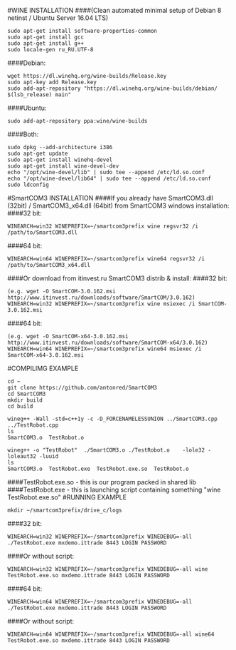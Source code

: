 #WINE INSTALLATION
####(Clean automated minimal setup of Debian 8 netinst / Ubuntu Server 16.04 LTS)
```
sudo apt-get install software-properties-common
sudo apt-get install gcc
sudo apt-get install g++
sudo locale-gen ru_RU.UTF-8
```
####Debian:
```
wget https://dl.winehq.org/wine-builds/Release.key
sudo apt-key add Release.key
sudo add-apt-repository "https://dl.winehq.org/wine-builds/debian/ $(lsb_release) main"
```
####Ubuntu:
```
sudo add-apt-repository ppa:wine/wine-builds
```
####Both:
```
sudo dpkg --add-architecture i386
sudo apt-get update
sudo apt-get install winehq-devel
sudo apt-get install wine-devel-dev
echo "/opt/wine-devel/lib" | sudo tee --append /etc/ld.so.conf
echo "/opt/wine-devel/lib64" | sudo tee --append /etc/ld.so.conf
sudo ldconfig
```
#SmartCOM3 INSTALLATION
####If you already have SmartCOM3.dll (32bit) / SmartCOM3_x64.dll (64bit) from SmartCOM3 windows installation:
####32 bit:
```
WINEARCH=win32 WINEPREFIX=~/smartcom3prefix wine regsvr32 /i /path/to/SmartCOM3.dll
```
####64 bit:
```
WINEARCH=win64 WINEPREFIX=~/smartcom3prefix wine64 regsvr32 /i /path/to/SmartCOM3_x64.dll
```
####Or download from itinvest.ru SmartCOM3 distrib & install:
####32 bit:
```
(e.g. wget -O SmartCOM-3.0.162.msi http://www.itinvest.ru/downloads/software/SmartCOM/3.0.162)
WINEARCH=win32 WINEPREFIX=~/smartcom3prefix wine msiexec /i SmartCOM-3.0.162.msi
```
####64 bit:
```
(e.g. wget -O SmartCOM-x64-3.0.162.msi http://www.itinvest.ru/downloads/software/SmartCOM-x64/3.0.162)
WINEARCH=win64 WINEPREFIX=~/smartcom3prefix wine64 msiexec /i SmartCOM-x64-3.0.162.msi
```
#COMPILIMG EXAMPLE
```
cd ~
git clone https://github.com/antonred/SmartCOM3
cd SmartCOM3
mkdir build
cd build

wineg++ -Wall -std=c++1y -c -D_FORCENAMELESSUNION ../SmartCOM3.cpp ../TestRobot.cpp
ls
SmartCOM3.o  TestRobot.o

wineg++ -o "TestRobot"  ./SmartCOM3.o ./TestRobot.o    -lole32 -loleaut32 -luuid
ls
SmartCOM3.o  TestRobot.exe  TestRobot.exe.so  TestRobot.o
```
####TestRobot.exe.so - this is our program packed in shared lib
####TestRobot.exe - this is launching script containing something "wine TestRobot.exe.so"
#RUNNING EXAMPLE
```
mkdir ~/smartcom3prefix/drive_c/logs
```
####32 bit:
```
WINEARCH=win32 WINEPREFIX=~/smartcom3prefix WINEDEBUG=-all ./TestRobot.exe mxdemo.ittrade 8443 LOGIN PASSWORD
```
####Or without script:
```
WINEARCH=win32 WINEPREFIX=~/smartcom3prefix WINEDEBUG=-all wine TestRobot.exe.so mxdemo.ittrade 8443 LOGIN PASSWORD
```

####64 bit:
```
WINEARCH=win64 WINEPREFIX=~/smartcom3prefix WINEDEBUG=-all ./TestRobot.exe mxdemo.ittrade 8443 LOGIN PASSWORD
```
####Or without script:
```
WINEARCH=win64 WINEPREFIX=~/smartcom3prefix WINEDEBUG=-all wine64 TestRobot.exe.so mxdemo.ittrade 8443 LOGIN PASSWORD
```
